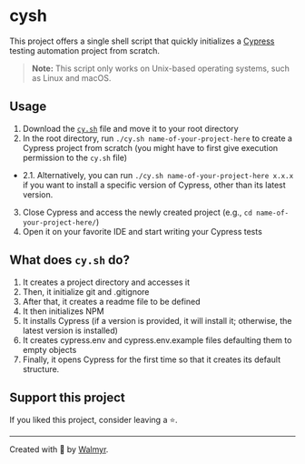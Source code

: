 # cysh

This project offers a single shell script that quickly initializes a [Cypress](https://cypress.io) testing automation project from scratch.

> **Note:** This script only works on Unix-based operating systems, such as Linux and macOS.

## Usage

1. Download the [`cy.sh`](./cy.sh) file and move it to your root directory
2. In the root directory, run `./cy.sh name-of-your-project-here` to create a Cypress project from scratch (you might have to first give execution permission to the `cy.sh` file)
- 2.1. Alternatively, you can run `./cy.sh name-of-your-project-here x.x.x` if you want to install a specific version of Cypress, other than its latest version.
3. Close Cypress and access the newly created project (e.g., `cd name-of-your-project-here/`)
4. Open it on your favorite IDE and start writing your Cypress tests

## What does `cy.sh` do?

1. It creates a project directory and accesses it
2. Then, it initialize git and .gitignore
3. After that, it creates a readme file to be defined
4. It then initializes NPM
5. It installs Cypress (if a version is provided, it will install it; otherwise, the latest version is installed)
6. It creates cypress.env and cypress.env.example files defaulting them to empty objects
7. Finally, it opens Cypress for the first time so that it creates its default structure.

## Support this project

If you liked this project, consider leaving a ⭐.

___

Created with 🖤 by [Walmyr](https://walmyr.dev).
